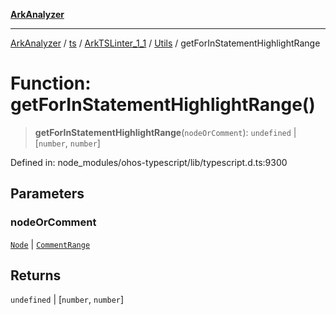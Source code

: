 [**ArkAnalyzer**](../../../../../../../../README.md)

***

[ArkAnalyzer](../../../../../../../../globals.md) / [ts](../../../../../README.md) / [ArkTSLinter\_1\_1](../../../README.md) / [Utils](../README.md) / getForInStatementHighlightRange

# Function: getForInStatementHighlightRange()

> **getForInStatementHighlightRange**(`nodeOrComment`): `undefined` \| \[`number`, `number`\]

Defined in: node\_modules/ohos-typescript/lib/typescript.d.ts:9300

## Parameters

### nodeOrComment

[`Node`](../../../../../interfaces/Node.md) | [`CommentRange`](../../../../../interfaces/CommentRange.md)

## Returns

`undefined` \| \[`number`, `number`\]
